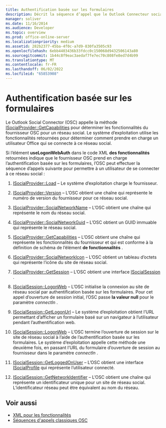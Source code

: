 ```yaml
---
title: Authentification basée sur les formulaires
description: Décrit la séquence d’appel que le Outlook Connecteur social peut effectuer pour permettre à un utilisateur de se connecter au réseau social.
manager: soliver
ms.date: 11/16/2014
ms.audience: Developer
ms.topic: overview
ms.prod: office-online-server
ms.localizationpriority: medium
ms.assetid: 282b2377-45ba-4f0c-a7d9-830fa3505c93
ms.openlocfilehash: 6ebb4403436b33fdcc0c150068d9432506143a80
ms.sourcegitcommit: 1b44c8f9eac3aedaf7fe7ec70c808fe8ed7d4b99
ms.translationtype: MT
ms.contentlocale: fr-FR
ms.lasthandoff: 06/02/2022
ms.locfileid: "65853908"
---
```

# <a name="forms-based-authentication"></a>Authentification basée sur les formulaires

Le Outlook Social Connector (OSC) appelle la méthode [ISocialProvider::GetCapabilities](isocialprovider-getcapabilities.md) pour déterminer les fonctionnalités du fournisseur OSC pour un réseau social. Le système d’exploitation utilise les fonctionnalités retournées pour déterminer comment prendre en charge un utilisateur Office qui se connecte à ce réseau social. 

Si l’élément **useLogonWebAuth** dans le code XML **des fonctionnalités** retournées indique que le fournisseur OSC prend en charge l’authentification basée sur les formulaires, l’OSC peut effectuer la séquence d’appels suivante pour permettre à un utilisateur de se connecter à ce réseau social : 
  
1. [ISocialProvider::Load](isocialprovider-load.md) &ndash; Le système d’exploitation charge le fournisseur. 
    
2. [ISocialProvider::Version](isocialprovider-version.md) &ndash; L’OSC obtient une chaîne qui représente le numéro de version du fournisseur pour ce réseau social. 
    
3. [ISocialProvider::SocialNetworkName](isocialprovider-socialnetworkname.md) &ndash; L’OSC obtient une chaîne qui représente le nom du réseau social. 
    
4. [ISocialProvider::SocialNetworkGuid](isocialprovider-socialnetworkguid.md) &ndash; L’OSC obtient un GUID immuable qui représente le réseau social. 
    
5. [ISocialProvider::GetCapabilities](isocialprovider-getcapabilities.md) &ndash; L’OSC obtient une chaîne qui représente les fonctionnalités du fournisseur et qui est conforme à la définition de schéma de l’élément **de fonctionnalités** . 
    
6. [ISocialProvider::SocialNetworkIcon](isocialprovider-socialnetworkicon.md) &ndash; L’OSC obtient un tableau d’octets qui représente l’icône du site de réseau social. 
    
7. [ISocialProvider::GetSession](isocialprovider-getsession.md) &ndash; L’OSC obtient une interface [ISocialSession](isocialsessioniunknown.md) . 
    
8. [ISocialSession::LogonWeb](isocialsession-logonweb.md) &ndash; L’OSC initialise la connexion au site de réseau social par authentification basée sur les formulaires. Pour cet appel d’ouverture de session initial, l’OSC passe **la valeur null** pour le paramètre  _connectIn_ . 
    
9. [ISocialSession::GetLogonUrl](isocialsession-getlogonurl.md) &ndash; Le système d’exploitation obtient l’URL permettant d’afficher un formulaire basé sur un navigateur à l’utilisateur pendant l’authentification web. 
    
10. [ISocialSession::LogonWeb](isocialsession-logonweb.md) &ndash; L’OSC termine l’ouverture de session sur le site de réseau social à l’aide de l’authentification basée sur les formulaires. Le système d’exploitation appelle cette méthode une deuxième fois, en passant l’URL du formulaire d’ouverture de session au fournisseur dans le paramètre _connectIn_ . 
    
11. [ISocialSession::GetLoggedOnUser](isocialsession-getloggedonuser.md) &ndash; L’OSC obtient une interface [ISocialProfile](isocialprovideriunknown.md) qui représente l’utilisateur connecté. 
    
12. [ISocialSession::GetNetworkIdentifier](isocialsession-getnetworkidentifier.md) &ndash; L’OSC obtient une chaîne qui représente un identificateur unique pour un site de réseau social. L’identificateur réseau peut être équivalent au nom du réseau. 
    
## <a name="see-also"></a>Voir aussi

- [XML pour les fonctionnalités](xml-for-capabilities.md)
- [Séquences d'appels classiques OSC](osc-typical-calling-sequences.md)

